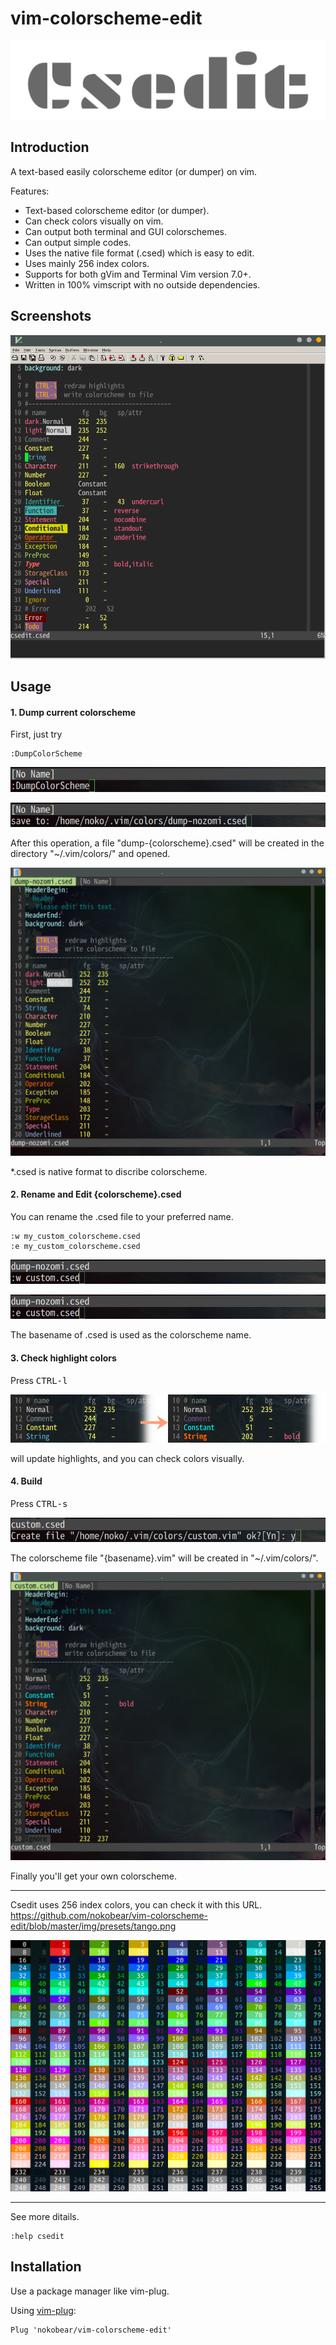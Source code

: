 # vim-colorscheme-edit

![csedit-logo](./img/csedit-logo.png)

## Introduction

A text-based easily colorscheme editor (or dumper) on vim.

Features:  

- Text-based colorscheme editor (or dumper).
- Can check colors visually on vim.
- Can output both terminal and GUI colorschemes.
- Can output simple codes.
- Uses the native file format (.csed) which is easy to edit.
- Uses mainly 256 index colors.
- Supports for both gVim and Terminal Vim version 7.0+.
- Written in 100% vimscript with no outside dependencies.

## Screenshots

![screenshot](./img/ss-winvim.png)

## Usage

#### 1. Dump current colorscheme

First, just try

```vim
:DumpColorScheme
```

![screenshot-dump-cmd](./img/ss-dump-cmd.png)

![screenshot-dump-saveto](./img/ss-dump-saveto.png)

After this operation, a file "dump-{colorscheme}.csed" will be created in the
directory "~/.vim/colors/" and opened.

![screenshot-dump-edit](./img/ss-dump-edit.png)

\*.csed is native format to discribe colorscheme.

#### 2. Rename and Edit {colorscheme}.csed

You can rename the .csed file to your preferred name.

```vim
:w my_custom_colorscheme.csed
:e my_custom_colorscheme.csed
```

![screenshot-rename-write](./img/ss-rename-write.png)

![screenshot-rename-edit](./img/ss-rename-edit.png)

The basename of .csed is used as the colorscheme name.

#### 3. Check highlight colors

Press <kbd>CTRL-l</kbd>

![screenshot-check-ctrl-l](./img/ss-check-cl.png)

will update highlights, and you can check colors visually.

#### 4. Build

Press <kbd>CTRL-s</kbd>

![screenshot-build-saveto](./img/ss-build-saveto.png)

The colorscheme file "{basename}.vim" will be created in "~/.vim/colors/".

![screenshot-build-apply](./img/ss-build-apply.png)

Finally you'll get your own colorscheme.

- - -

Csedit uses 256 index colors, you can check it with this URL.  
<https://github.com/nokobear/vim-colorscheme-edit/blob/master/img/presets/tango.png>

![presets-tango](./img/presets/tango.png)

- - -

See more ditails.

```vim
:help csedit
```

## Installation

Use a package manager like vim-plug.

Using [vim-plug](https://github.com/junegunn/vim-plug):

```vim
Plug 'nokobear/vim-colorscheme-edit'
```
